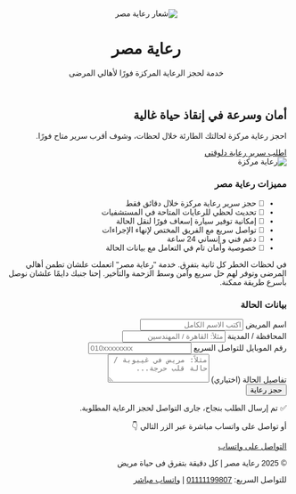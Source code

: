 <html lang="ar" dir="rtl">
<head>
  <meta charset="UTF-8" />
  <meta name="viewport" content="width=device-width, initial-scale=1.0" />
  <title>رعاية مصر - احجز رعاية مركزة لحالتك فورًا</title>
  <link href="https://cdn.jsdelivr.net/npm/tailwindcss@2.2.19/dist/tailwind.min.css" rel="stylesheet">
  <script type="text/javascript">
    (function () {
      var options = {
        whatsapp: "201111199807",
        call_to_action: "تحدث معنا الآن",
        position: "left",
      };
      var proto = document.location.protocol, host = "whatshelp.io", url = proto + "//static." + host;
      var s = document.createElement('script'); s.type = 'text/javascript'; s.async = true; s.src = url + '/widget-send-button/js/init.js';
      s.onload = function () { WhWidgetSendButton.init(host, proto, options); };
      var x = document.getElementsByTagName('script')[0]; x.parentNode.insertBefore(s, x);
    })();
  </script>
  <style>
    body {
      font-family: 'Cairo', sans-serif;
    }
  </style>
</head>
<body class="bg-gradient-to-b from-blue-100 via-blue-200 to-cyan-100 min-h-screen flex flex-col">
  <!-- الهيدر -->
  <header class="bg-white shadow p-4 text-center flex flex-col items-center">
    <img src="https://i.postimg.cc/VvkjRj5C/r3aya-masr-removebg-preview-1.png" alt="شعار رعاية مصر" class="w-28 h-28 mb-2">
    <h1 class="text-3xl font-bold text-blue-900">رعاية مصر</h1>
    <p class="text-blue-600 mt-2">خدمة لحجز الرعاية المركزة فورًا لأهالي المرضى</p>
  </header>

  <!-- البانر الرئيسي -->
  <section class="flex flex-col md:flex-row items-center justify-between px-6 py-12 max-w-6xl mx-auto">
    <div class="md:w-1/2 text-center md:text-right">
      <h2 class="text-4xl font-bold text-blue-800 leading-snug">أمان وسرعة في إنقاذ حياة غالية</h2>
      <p class="mt-4 text-blue-700">احجز رعاية مركزة لحالتك الطارئة خلال لحظات، وشوف أقرب سرير متاح فورًا.</p>
      <a href="#form" class="mt-6 inline-block bg-blue-600 hover:bg-blue-700 text-white font-semibold py-3 px-6 rounded-xl transition-all duration-300">اطلب سرير رعاية دلوقتي</a>
    </div>
    <div class="md:w-1/2 mt-8 md:mt-0 text-center">
      <img src="https://i.postimg.cc/wvKf0bds/18.png" alt="رعاية مركزة" class="mx-auto w-64 h-64">
    </div>
  </section>

  <!-- مميزات الخدمة -->
  <section class="bg-white py-12 px-6 max-w-5xl mx-auto text-center rounded-3xl shadow-lg mb-8">
    <h3 class="text-3xl font-bold text-blue-800 mb-6">مميزات رعاية مصر</h3>
    <ul class="space-y-4 text-blue-700 text-lg">
      <li>🔹 حجز سرير رعاية مركزة خلال دقائق فقط</li>
      <li>🔹 تحديث لحظي للرعايات المتاحة في المستشفيات</li>
      <li>🔹 إمكانية توفير سيارة إسعاف فورًا لنقل الحالة</li>
      <li>🔹 تواصل سريع مع الفريق المختص لإنهاء الإجراءات</li>
      <li>🔹 دعم فني و إنساني 24 ساعة</li>
      <li>🔹 خصوصية وأمان تام في التعامل مع بيانات الحالة</li>
    </ul>
    <p class="mt-6 text-blue-800 font-semibold max-w-3xl mx-auto leading-relaxed">
      في لحظات الخطر كل ثانية بتفرق. خدمة "رعاية مصر" اتعملت علشان تطمن أهالي المرضى وتوفر لهم حل سريع وآمن وسط الزحمة والتأخير. إحنا جنبك دايمًا علشان نوصل بأسرع طريقة ممكنة.
    </p>
  </section>

  <!-- نموذج الطلب -->
  <section id="form" class="bg-white p-6 rounded-3xl shadow-xl max-w-3xl mx-auto mb-12">
    <h3 class="text-2xl font-bold text-blue-800 mb-4">بيانات الحالة</h3>
    <form action="https://docs.google.com/forms/d/e/1FAIpQLSdiXchOvw5ifBcfS3NXYSm9t64_Fwp2Jgu8MT9Ofxj2c2JZ6g/formResponse" method="POST" target="_blank" class="space-y-4" onsubmit="showConfirmation(event)">
      <div>
        <label class="block text-blue-700">اسم المريض</label>
        <input name="entry.1234567890" type="text" class="w-full p-3 border border-blue-200 rounded-xl" placeholder="اكتب الاسم الكامل" required />
      </div>
      <div>
        <label class="block text-blue-700">المحافظة / المدينة</label>
        <input name="entry.0987654321" type="text" class="w-full p-3 border border-blue-200 rounded-xl" placeholder="مثلاً: القاهرة / المهندسين" required />
      </div>
      <div>
        <label class="block text-blue-700">رقم الموبايل للتواصل السريع</label>
        <input name="entry.1122334455" type="tel" class="w-full p-3 border border-blue-200 rounded-xl" placeholder="010xxxxxxxx" required />
      </div>
      <div>
        <label class="block text-blue-700">تفاصيل الحالة (اختياري)</label>
        <textarea name="entry.6677889900" rows="3" class="w-full p-3 border border-blue-200 rounded-xl" placeholder="مثلاً: مريض في غيبوبة / حالة قلب حرجة..."></textarea>
      </div>
      <button type="submit" class="w-full bg-blue-400 hover:bg-blue-500 text-black py-3 rounded-xl text-lg font-bold">حجز رعاية</button>
    </form>
    <div id="confirmation" class="hidden mt-6 text-green-700 font-bold text-center">
      ✅ تم إرسال الطلب بنجاح، جارى التواصل لحجز الرعاية المطلوبة.
    </div>
    <p class="text-center text-blue-700 mt-4">أو تواصل على واتساب مباشرة عبر الزر التالي 👇</p>
    <div class="text-center mt-2">
      <a href="https://wa.me/201111199807" target="_blank" class="inline-block bg-green-500 hover:bg-green-600 text-white py-2 px-6 rounded-full text-lg">التواصل على واتساب</a>
    </div>
  </section>

  <!-- الفوتر -->
  <footer class="bg-blue-900 text-white text-center py-4 mt-auto">
    <p>© 2025 رعاية مصر | كل دقيقة بتفرق فى حياة مريض </p>
    <p class="mt-1 text-sm">للتواصل السريع: <a href="tel:01111199807" class="underline">01111199807</a> | <a href="https://wa.me/201111199807" target="_blank" class="underline">واتساب مباشر</a></p>
  </footer>

  <script>
    function showConfirmation(event) {
      setTimeout(() => {
        document.getElementById("confirmation").classList.remove("hidden");
      }, 1000);
    }
  </script>
</body>
</html>

